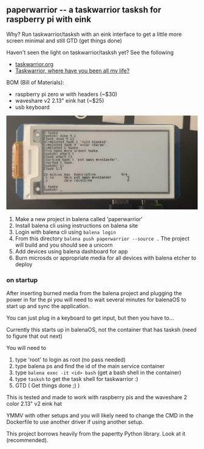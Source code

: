 ## paperwarrior -- a taskwarrior tasksh for raspberry pi with eink 

Why? Run taskwarrior/tasksh with an eink interface to get a little more screen minimal and still GTD (get things done)

Haven't seen the light on taskwarrior/tasksh yet? See the following
- [taskwarrior.org](https://taskwarrior.org)
- [Taskwarrior, where have you been all my life?](https://blog.djy.io/taskwarrior-where-have-you-been-all-my-life/)

BOM (Bill of Materials):
- raspberry pi zero w with headers (~$30)
- waveshare v2 2.13" eink hat (~$25)
- usb keyboard

![Picture](./assets/paperwarrior.jpg?raw=true)

1. Make a new project in balena called 'paperwarrior'
2. Install balena cli using instructions on balena site
3. Login with balena cli using `balena login`
4. From this directory `balena push paperwarrior --source .` The project will build and you should see a unicorn
5. Add devices using balena dashboard for app
6. Burn microsds or appropriate media for all devices with balena etcher to deploy

### on startup

After inserting burned media from the balena project and plugging the power in for the pi you will need to wait several minutes for balenaOS to start up and sync the application.

You can just plug in a keyboard to get input, but then you have to...

Currently this starts up in balenaOS, not the container that has tasksh (need to figure that out next)

You will need to
1. type 'root' to login as root (no pass needed)
2. type balena ps and find the id of the main service container
3. type `balena exec -it <id> bash` (get a bash shell in the container)
4. type `tasksh` to get the task shell for taskwarrior :)
5. GTD ( Get things done ;) )

This is tested and made to work with raspberry pis and the waveshare 2 color 2.13" v2 eink hat

YMMV with other setups and you will likely need to change the CMD in the Dockerfile to use another driver if using another setup.

This project borrows heavily from the papertty Python library. Look at it (recommended). 

[balena-link]:https://balena.io/
[signup-page]:https://dashboard.balena-cloud.com/signup
[gettingStarted-link]:http://balena.io/docs/learn/getting-started/
